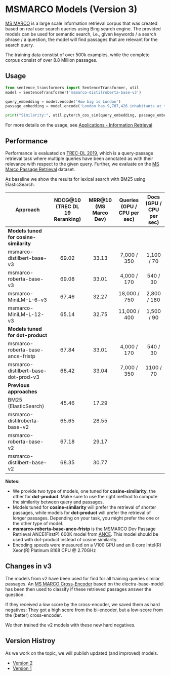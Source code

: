 # MSMARCO Models (Version 3)
[MS MARCO](https://microsoft.github.io/msmarco/) is a large scale information retrieval corpus that was created based on real user search queries using Bing search engine. The provided models can be used for semantic search, i.e., given keywords / a search phrase / a question, the model will find passages that are relevant for the search query.

The training data constist of over 500k examples, while the complete  corpus consist of over 8.8 Million passages.
 
## Usage
```python
from sentence_transformers import SentenceTransformer, util
model = SentenceTransformer('msmarco-distilroberta-base-v3')

query_embedding = model.encode('How big is London')
passage_embedding = model.encode('London has 9,787,426 inhabitants at the 2011 census')

print("Similarity:", util.pytorch_cos_sim(query_embedding, passage_embedding))
```


For more details on the usage, see [Applications - Information Retrieval](../../examples/applications/retrieve_rerank/README.md)


## Performance
Performance is evaluated on [TREC-DL 2019](https://microsoft.github.io/TREC-2019-Deep-Learning/), which is a query-passage retrieval task where multiple queries have been annotated as with their relevance with respect to the given query.  Further, we evaluate on the [MS Marco Passage Retrieval](https://github.com/microsoft/MSMARCO-Passage-Ranking/) dataset. 

As baseline we show the results for lexical search with BM25 using ElasticSearch.

| Approach       | NDCG@10 (TREC DL 19 Reranking) | MRR@10 (MS Marco Dev) |  Queries (GPU / CPU per sec) | Docs (GPU / CPU per sec)
| ------------- |:-------------: | :---: | :---: | :---: |
| **Models tuned for cosine-similarity** | |
| msmarco-distilbert-base-v3| 69.02 | 33.13 | 7,000 / 350 | 1,100 / 70
| msmarco-roberta-base-v3 | 69.08 | 33.01 | 4,000 / 170 | 540 / 30
| msmarco-MiniLM-L-6-v3 | 67.46 | 32.27 | 18,000 / 750 | 2,800 / 180
| msmarco-MiniLM-L-12-v3 | 65.14 | 32.75 | 11,000 / 400 | 1,500 / 90
| **Models tuned for dot-product** | |
| msmarco-roberta-base-ance-fristp | 67.84 | 33.01 | 4,000 / 170 | 540 / 30
| msmarco-distilbert-base-dot-prod-v3 | 68.42 | 33.04 | 7,000 / 350 | 1100 / 70
| **Previous approaches** |  |  |
| BM25 (ElasticSearch)   | 45.46 | 17.29  |
| msmarco-distilroberta-base-v2   | 65.65 |  28.55    |  
| msmarco-roberta-base-v2 | 67.18 | 29.17 | 
| msmarco-distilbert-base-v2 | 68.35 | 30.77 |

**Notes:**
- We provide two type of models, one tuned for **cosine-similarity**, the other for **dot-product**. Make sure to use the right method to compute the similarity between query and passages.
- Models tuned for **cosine-similarity** will prefer the retrieval of shorter passages, while models for **dot-product** will prefer the retrieval of longer passages. Depending on your task, you might prefer the one or the other type of model.
- **msmarco-roberta-base-ance-fristp** is the MSMARCO Dev Passage Retrieval ANCE(FirstP) 600K model from [ANCE](https://github.com/microsoft/ANCE). This model should be used with dot-product instead of cosine similarity.
- Encoding speeds were measured on a V100 GPU and an 8 core Intel(R) Xeon(R) Platinum 8168 CPU @ 2.70GHz


## Changes in v3
The models from v2 have been used for find for all training queries similar passages. An [MS MARCO Cross-Encoder](ce-msmarco.md) based on the electra-base-model has been then used to classify if these retrieved passages answer the question.

If they received a low score by the cross-encoder, we saved them as hard negatives: They got a high score from the bi-encoder, but a low-score from the (better) cross-encoder.

We then trained the v2 models with these new hard negatives.

## Version Histroy 
As we work on the topic, we will publish updated (and improved) models.

- [Version 2](msmarco-v2.md)
- [Version 1](msmarco-v1.md)
